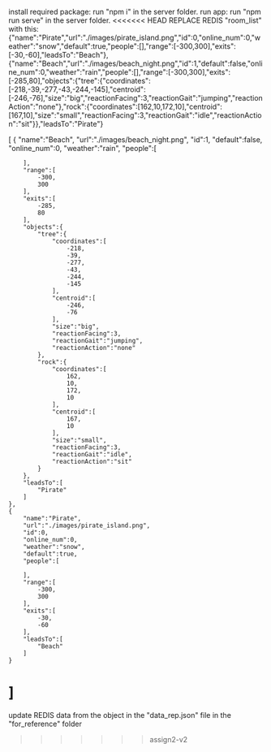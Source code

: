 install required package: run "npm i" in the server folder.
run app: run "npm run serve" in the server folder.
<<<<<<< HEAD
REPLACE REDIS "room_list" with this:
{"name":"Pirate","url":"./images/pirate_island.png","id":0,"online_num":0,"weather":"snow","default":true,"people":[],"range":[-300,300],"exits":[-30,-60],"leadsTo":"Beach"},{"name":"Beach","url":"./images/beach_night.png","id":1,"default":false,"online_num":0,"weather":"rain","people":[],"range":[-300,300],"exits":[-285,80],"objects":{"tree":{"coordinates":[-218,-39,-277,-43,-244,-145],"centroid":[-246,-76],"size":"big","reactionFacing":3,"reactionGait":"jumping","reactionAction":"none"},"rock":{"coordinates":[162,10,172,10],"centroid":[167,10],"size":"small","reactionFacing":3,"reactionGait":"idle","reactionAction":"sit"}},"leadsTo":"Pirate"}


[
    {
        "name":"Beach",
        "url":"./images/beach_night.png",
        "id":1,
        "default":false,
        "online_num":0,
        "weather":"rain",
        "people":[

        ],
        "range":[
            -300,
            300
        ],
        "exits":[
            -285,
            80
        ],
        "objects":{
            "tree":{
                "coordinates":[
                    -218,
                    -39,
                    -277,
                    -43,
                    -244,
                    -145
                ],
                "centroid":[
                    -246,
                    -76
                ],
                "size":"big",
                "reactionFacing":3,
                "reactionGait":"jumping",
                "reactionAction":"none"
            },
            "rock":{
                "coordinates":[
                    162,
                    10,
                    172,
                    10
                ],
                "centroid":[
                    167,
                    10
                ],
                "size":"small",
                "reactionFacing":3,
                "reactionGait":"idle",
                "reactionAction":"sit"
            }
        },
        "leadsTo":[
            "Pirate"
        ]
    },
    {
        "name":"Pirate",
        "url":"./images/pirate_island.png",
        "id":0,
        "online_num":0,
        "weather":"snow",
        "default":true,
        "people":[

        ],
        "range":[
            -300,
            300
        ],
        "exits":[
            -30,
            -60
        ],
        "leadsTo":[
            "Beach"
        ]
    }
]
=======

update REDIS data from the object in the "data_rep.json" file in the "for_reference" folder

>>>>>>> assign2-v2
